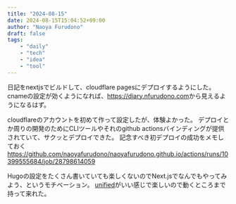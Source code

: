 ```yaml
---
title: "2024-08-15"
date: 2024-08-15T15:04:52+09:00
author: "Naoya Furudono"
draft: false
tags:
    - "daily"
    - "tech"
    - "idea"
    - "tool"
---
```


日記をnextjsでビルドして、cloudflare pagesにデプロイするようにした。cnameの設定が効くようになれば、<https://diary.nfurudono.com>から見えるようになるはず。

cloudflareのアカウントを初めて作って設定したが、体験よかった。
デプロイとか周りの開発のためにCLIツールやそれのgithub actionsバインディングが提供されていて、サクッとデプロイできた。
記念すべき初デプロイの成功をメモしておく
<https://github.com/naoyafurudono/naoyafurudono.github.io/actions/runs/10399555684/job/28798614059>

Hugoの設定をたくさん書いていても楽しくないのでNext.jsでなんでもやってみよう、というモチベーション。
[unified](https://github.com/unifiedjs/unified)がいい感じで楽しいので動くところまで持って来れた。
